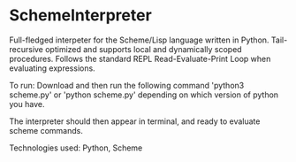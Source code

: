 # SchemeInterpreter

Full-fledged interpeter for the Scheme/Lisp language written in Python. Tail-recursive optimized and supports local and dynamically scoped procedures. Follows the standard REPL Read-Evaluate-Print Loop when evaluating expressions.

To run: 
Download and then run the following command
'python3 scheme.py' or 'python scheme.py' depending on which version of python you have.

The interpreter should then appear in terminal, and ready to evaluate scheme commands.

Technologies used: Python, Scheme